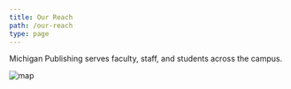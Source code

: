 ```yaml
---
title: Our Reach
path: /our-reach
type: page
---
```

Michigan Publishing serves faculty, staff, and students across the campus.

![map](/assets/group-14.jpg "map")

